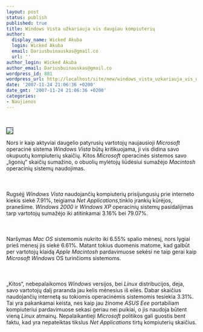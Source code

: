 ```yaml
---
layout: post
status: publish
published: true
title: Windows Vista užkariauja vis daugiau kompiuterių
author:
  display_name: Wicked Akuba
  login: Wicked Akuba
  email: Dariusbuinauskas@gmail.co
  url: ''
author_login: Wicked Akuba
author_email: Dariusbuinauskas@gmail.co
wordpress_id: 881
wordpress_url: http://localhost/site/new/windows_vista_uzkariauja_vis_daugiau_kompiuteriu/
date: '2007-11-24 21:06:36 +0200'
date_gmt: '2007-11-24 21:06:36 +0200'
categories:
- Naujienos
---
```

<p> 
<div class="imgright"><img src="http://technodigits.files.wordpress.com/2007/05/vistaerror.jpg" border="1"></div>
<p>Nors ir kaip aktyviai daugelio patyrusių vartotojų naujausioji  <i>Microsoft</i> operacinė sistema <i>Windows Vista</i> būtų kritikuojama, ji vis didina savo okupuotų kompiuterių skaičių. Kitos <i>Microsoft</i> operacinės sistemos savo „ligonių“ skaičių sumažino, o obuolių mylėtojų liūdėsiui sumažėjo <i>Macintosh</i> operacinių sistemų naudojimas.<br />
<br><br />
<br>Rugsėjį <i>Windows Vista</i> naudojančių kompiuterių prisijungusių prie interneto kiekis siekė 7.91%, teigiama <i>Net Applications</i>,tinklo įrankių kūrėjos, pranešime. <i>Windows 2000</i> ir <i>Windows XP</i> operacinių sistemų pasidalijimas tarp vartotojų sumažėjo iki atitinkamai 3.16% bei 79.07%.<br />
<br><br />
<br>Naršymas <i>Mac OS</i> sistemomis nukrito iki 6.55% spalio mėnesį, nors lygiai prieš mėnesį jis siekė 6.61%. Matant tokius duomenis matome, kad galbūt per vartotojų klaidą <i>Apple Macintosh</i> pardavimuose sekėsi ne taip gerai kaip <i>Microsoft Windows</i> OS turinčioms sistemoms.<br />
<br><br />
<br>„Kitos“, nebepalaikomos <i>Windows</i> versijos, bei <i>Linux</i> distribucijos, deja, savo vartotojų dalį praranda jau kelis mėnesius iš eilės. Dabar skaičius naudojančių internetą su tokiomis operacinėmis sistemomis tesiekia 3.31%. Tai yra pakankamai keista, nes kaip jau žinome <i>ASUS Eee</i> portabiliam kompiuteriui pardavimuose sekasi geriau nei puikiai, o jis naudoja būtent vieną <i>Linux</i> atmainų. Nepalaikantieji <i>Microsoft</i> politikos gali guostis bent faktu, kad yra nepateiktas tikslus <i>Net Applications</i> tirtų kompiuterių skaičius.<br />
<br></p>
